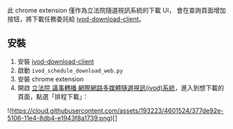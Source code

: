 此 chrome extension 僅作為立法院隨選視訊系統的下載 UI，
會在查詢頁面增加按钮，將下載任務委託給 [ivod-download-client](https://github.com/billy3321/ivod-download-client)。

## 安裝

1. 安裝 [ivod-download-client](https://github.com/billy3321/ivod-download-client)
1. 啟動 `ivod_schedule_download_web.py`
1. 安裝 chrome extension
1. 開啟 [立法院 議事轉播 網際網路多媒體隨選視訊(ivod)系統](http://ivod.ly.gov.tw/)，進入到想下載的頁面，點選「排程下載」：


!(https://cloud.githubusercontent.com/assets/193223/4601524/377de92e-5106-11e4-8db4-e1943f8a1739.png)[]
